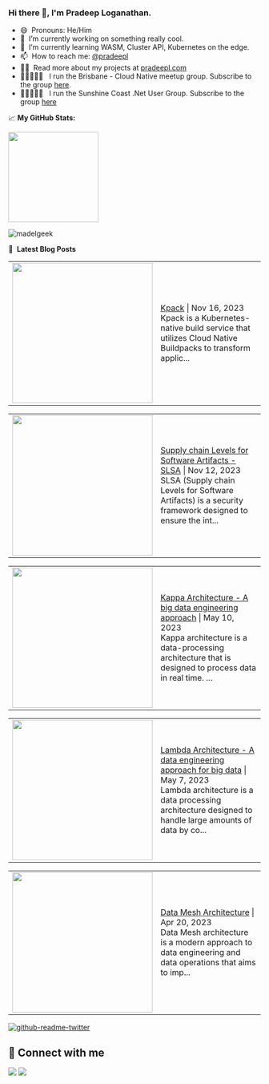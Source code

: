 ### Hi there 👋, I'm Pradeep Loganathan.

- 😄 &nbsp;Pronouns: He/Him
- 🔭 &nbsp;I’m currently working on something really cool.
- 🌱 &nbsp;I’m currently learning WASM, Cluster API, Kubernetes on the edge.
- 📫 &nbsp;How to reach me: [@pradeepl](https://twitter.com/pradeepl)
- 👨‍💻 &nbsp;Read more about my projects at [pradeepl.com](https://pradeepl.com)
- 🧑🏾‍🤝‍🧑🏽 &nbsp; I run the Brisbane - Cloud Native meetup group. Subscribe to the group [here](https://www.meetup.com/cloudnative-bne/).
- 🧑🏾‍🤝‍🧑🏽 &nbsp; I run the Sunshine Coast .Net User Group. Subscribe to the group [here](https://www.meetup.com/scozure/)


📈 **My GitHub Stats:**
<p>
<img height="180em" src="https://github-readme-stats.vercel.app/api?username=pradeeploganathan&show_icons=true&hide_border=true&&count_private=true&include_all_commits=true" />
</p>

<p><img align="center" src="https://github-readme-streak-stats.herokuapp.com/?user=madelGeek&" alt="madelgeek" /></p>

📕 &nbsp;**Latest Blog Posts**
<!-- BLOG-POST-LIST:START --><table style="width:100%"><tr><td style="width:150px"><a href="https://pradeepl.com/blog/kpack/"><img width="280px" src=""></a></td><td><a href="https://pradeepl.com/blog/kpack/">Kpack</a> | Nov 16, 2023 <br> Kpack is a Kubernetes-native build service that utilizes Cloud Native Buildpacks to transform applic...</td></tr></table>
<table style="width:100%"><tr><td style="width:150px"><a href="https://pradeepl.com/blog/slsa/"><img width="280px" src=""></a></td><td><a href="https://pradeepl.com/blog/slsa/">Supply chain Levels for Software Artifacts - SLSA</a> | Nov 12, 2023 <br> SLSA (Supply chain Levels for Software Artifacts) is a security framework designed to ensure the int...</td></tr></table>
<table style="width:100%"><tr><td style="width:150px"><a href="https://pradeepl.com/blog/kappa-architecture/"><img width="280px" src=""></a></td><td><a href="https://pradeepl.com/blog/kappa-architecture/">Kappa Architecture - A big data engineering approach</a> | May 10, 2023 <br> Kappa architecture is a data-processing architecture that is designed to process data in real time. ...</td></tr></table>
<table style="width:100%"><tr><td style="width:150px"><a href="https://pradeepl.com/blog/lambda-architecture/"><img width="280px" src=""></a></td><td><a href="https://pradeepl.com/blog/lambda-architecture/">Lambda Architecture - A data engineering approach for big data</a> | May 7, 2023 <br> Lambda architecture is a data processing architecture designed to handle large amounts of data by co...</td></tr></table>
<table style="width:100%"><tr><td style="width:150px"><a href="https://pradeepl.com/blog/data-mesh-architecture/"><img width="280px" src=""></a></td><td><a href="https://pradeepl.com/blog/data-mesh-architecture/">Data Mesh Architecture</a> | Apr 20, 2023 <br> Data Mesh architecture is a modern approach to data engineering and data operations that aims to imp...</td></tr></table>
<!-- BLOG-POST-LIST:END -->


[![github-readme-twitter](https://github-readme-twitter.gazf.vercel.app/api?id=pradeepl)](https://twitter.com/pradeepl)


## 📌 Connect with me

<a href="https://www.linkedin.com/in/pradeeploganathan/"><img src="https://img.shields.io/badge/linkedin-%230077B5.svg?style=for-the-badge&logo=linkedin&logoColor=white"></img></a>
<a href="https://twitter.com/pradeepl"><img src="https://img.shields.io/twitter/follow/pradeepl?style=social"></img></a>

